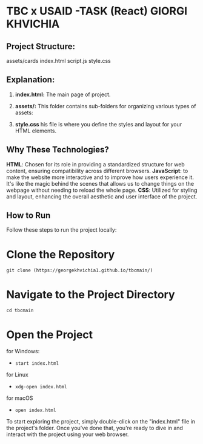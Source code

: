 # TBC x USAID -TASK (React) GIORGI KHVICHIA 


Project Structure:
-----------------
assets/cards
index.html
script.js
style.css

Explanation:
-------------
1. **index.html:** The main page of project.

2. **assets/:** This folder contains sub-folders for organizing various types of assets:

3. **style.css**  his file is where you define the styles and layout for your HTML elements. 

Why These Technologies?
-------------
**HTML**: Chosen for its role in providing a standardized structure for web content, ensuring compatibility across different browsers.
**JavaScript**: to make the website more interactive and to improve how users experience it. It's like the magic behind the scenes that allows us to change things on the webpage without needing to reload the whole page.
**CSS**: Utilized for styling and layout, enhancing the overall aesthetic and user interface of the project.



## How to Run

Follow these steps to run the project locally:

#  Clone the Repository
    git clone (https://georgekhvichia1.github.io/tbcmain/)

# Navigate to the Project Directory
    cd tbcmain

# Open the Project
for Windows:
- `start index.html`

for Linux
- `xdg-open index.html`

for macOS
- `open index.html`

To start exploring the project, simply double-click on the "index.html" file in the project's folder. Once you've done that, you're ready to dive in and interact with the project using your web browser.







